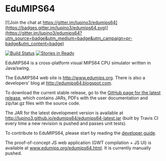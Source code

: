 # EduMIPS64

[![Join the chat at https://gitter.im/lupino3/edumips64](https://badges.gitter.im/lupino3/edumips64.svg)](https://gitter.im/lupino3/edumips64?utm_source=badge&utm_medium=badge&utm_campaign=pr-badge&utm_content=badge)

[![Build Status](https://secure.travis-ci.org/lupino3/edumips64.png)](http://travis-ci.org/lupino3/edumips64)
[![Stories in Ready](https://badge.waffle.io/lupino3/edumips64.png?label=ready&title=Ready)](https://waffle.io/lupino3/edumips64)

EduMIPS64 is a cross-platform visual MIPS64 CPU simulator written in
Java/swing.

The EduMIPS64 web site is http://www.edumips.org. There is also a
developers' blog at http://edumips64.blogspot.com.

To download the current stable release, go to the [GitHub page for the latest
release](https://github.com/lupino3/edumips64/releases/latest), which contains
JARs, PDFs with the user documentation and zip/tar.gz files with the source
code.

The JAR for the latest development version is available at
http://lupino3.github.io/edumips64/edumips64-latest.jar (built by Travis CI
every time a new revision is pushed and passes unit tests).

To contribute to EduMIPS64, please start by reading the [developer guide](docs/developer-guide.md).

The proof-of-concept JS web application (GWT compilation + JS UI) is available at www.edumips.org/edumips64.html. It is currently manually pushed.
